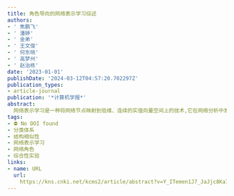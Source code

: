 ```yaml
---
title: 角色导向的网络表示学习综述
authors:
- ' 焦鹏飞'
- ' 潘婷'
- ' 金弟'
- ' 王文俊'
- ' 何东晓'
- ' 高梦州'
- ' 赵治栋'
date: '2023-01-01'
publishDate: '2024-03-12T04:57:20.702297Z'
publication_types:
- article-journal
publication: '*计算机学报*'
abstract: 
  网络表示学习是一种将网络节点映射到低维、连续的实值向量空间上的技术,它在网络分析中发挥着重要作用.社团导向的网络表示学习作为目前研究的主要分支之一,主张在学习的节点表示中保持自身的社团属性,如节点的邻近性,使得相近节点具有相似表示.这类方法虽然可以挖掘现实系统中具有明显聚集特征的实体集合,但因其未考虑节点结构上的相似性,导致它们无法识别扮演相同角色、发挥类似功能的实体.近些年,一些方法结合角色的概念,利用节点在网络中的连接模式来派生节点表示,这使得学习到的表示可以尽可能地保持原始网络中节点的结构相似性.尽管这种面向角色的网络表示学习对于现实场景的分析及网络科学的发展起到了一定推动作用,但是目前对该领域的研究仍然非常有限,已有工作缺乏统一的理论解释和实验比较.本文主要对近年来角色导向的网络表示学习工作进行了系统性综述:首先,本文结合相关概念及理论知识,分析了社团导向和角色导向网络表示学习的区别;接着,在总结现有角色导向网络表示学习方法的基础上,给出了一种全新的分类方式,以把握不同算法的本质原理;随后,本文在具有社团或角色标签的十个实验数据集上对基于社团或角色的算法进行了可视化、节点分类、聚类、鲁棒性分析和参数敏感性分析实验,以此横向比较社团与角色这两个重要概念的内在区别,纵向评估角色导向网络表示学习方法在不同学习机制下的性能差异;此外,为进一步推动该领域的深入发展,本文提供了一个集数据、算法、分析于一体的角色导向的网络表示学习平台,服务于该领域的后续研究;最后,本文对角色导向的网络表示学习面临的挑战和未来发展趋势进行了总结和展望.
tags:
- ⛔ No DOI found
- 分类体系
- 结构相似性
- 网络表示学习
- 网络角色
- 综合性实验
links:
- name: URL
  url: 
    https://kns.cnki.net/kcms2/article/abstract?v=Y_ITemen1J7_JaJjc8Ka7bY8GKYAHV03HychIDRwRc_FeRhuiyR-_i5tFbkFP_Nw1Tx4NYuRfYE2xxJr0aC7qGW8WVWAs2gC1EGW6DzDHZJ0SCC9YukupOzKcxHrLKIQFU055EdKMy6FZIyyRN6Tuw==&uniplatform=NZKPT&language=CHS
---
```

